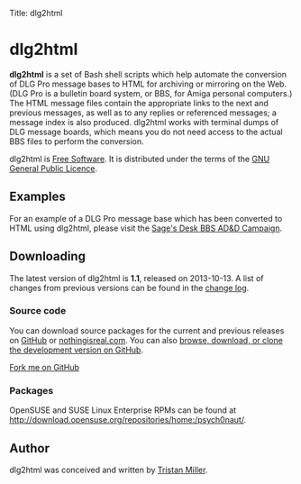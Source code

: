 Title: dlg2html

# dlg2html

**dlg2html** is a set of Bash shell scripts which help automate the
conversion of DLG Pro message bases to HTML for archiving or mirroring
on the Web. (DLG Pro is a bulletin board system, or BBS, for Amiga
personal computers.) The HTML message files contain the appropriate
links to the next and previous messages, as well as to any replies or
referenced messages; a message index is also produced. dlg2html works
with terminal dumps of DLG message boards, which means you do not need
access to the actual BBS files to perform the conversion.

dlg2html is [Free Software](https://www.gnu.org/philosophy/free-sw.html).
It is distributed under the terms of the [GNU General Public
Licence](https://www.gnu.org/copyleft/gpl.html).

Examples
--------

For an example of a DLG Pro message base which has been converted to
HTML using dlg2html, please visit the [Sage's Desk BBS AD&D
Campaign](https://logological.org/sagesdesk/).

Downloading
-----------

The latest version of dlg2html is **1.1**, released on 2013-10-13. A
list of changes from previous versions can be found in the [change
log](https://files.nothingisreal.com/software/dlg2html/NEWS).

### Source code

You can download source packages for the current and previous releases
on [GitHub](https://github.com/logological/dlg2html/releases) or
[nothingisreal.com](https://files.nothingisreal.com/software/dlg2html/).
You can also
[browse, download, or clone the development version on GitHub](https://github.com/logological/dlg2html/).

<a class="github-fork-ribbon" href="https://github.com/logological/dlg2html/" title="Fork me on GitHub">Fork me on GitHub</a>

### Packages

OpenSUSE and SUSE Linux Enterprise RPMs can be found at
[<http://download.opensuse.org/repositories/home:/psych0naut/>](http://download.opensuse.org/repositories/home:/psych0naut/).

Author
------

dlg2html was conceived and written by [Tristan
Miller](/).
